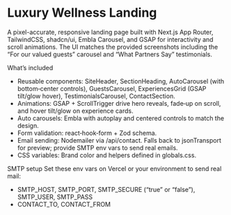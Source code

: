# Luxury Wellness Landing

A pixel-accurate, responsive landing page built with Next.js App Router, TailwindCSS, shadcn/ui, Embla Carousel, and GSAP for interactivity and scroll animations. The UI matches the provided screenshots including the “For our valued guests” carousel and “What Partners Say” testimonials.

What’s included
- Reusable components: SiteHeader, SectionHeading, AutoCarousel (with bottom‑center controls), GuestsCarousel, ExperiencesGrid (GSAP tilt/glow hover), TestimonialsCarousel, ContactSection.
- Animations: GSAP + ScrollTrigger drive hero reveals, fade‑up on scroll, and hover tilt/glow on experience cards.
- Auto carousels: Embla with autoplay and centered controls to match the design.
- Form validation: react‑hook‑form + Zod schema.
- Email sending: Nodemailer via /api/contact. Falls back to jsonTransport for preview; provide SMTP env vars to send real emails.
- CSS variables: Brand color and helpers defined in globals.css.

SMTP setup
Set these env vars on Vercel or your environment to send real mail:
- SMTP_HOST, SMTP_PORT, SMTP_SECURE (“true” or “false”), SMTP_USER, SMTP_PASS
- CONTACT_TO, CONTACT_FROM
